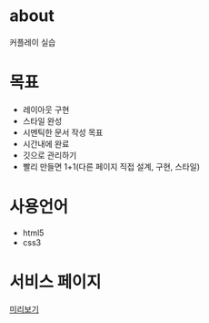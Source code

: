 # about

커플레이 실습

# 목표
- 레이아웃 구현
- 스타일 완성
- 시멘틱한 문서 작성 목표
- 시간내에 완료
- 깃으로 관리하기
- 빨리 만들면 1+1(다른 페이지 직접 설계, 구현, 스타일)

# 사용언어
- html5
- css3

# 서비스 페이지
[미리보기](https://seonyeonghun2.github.com/couplay)

